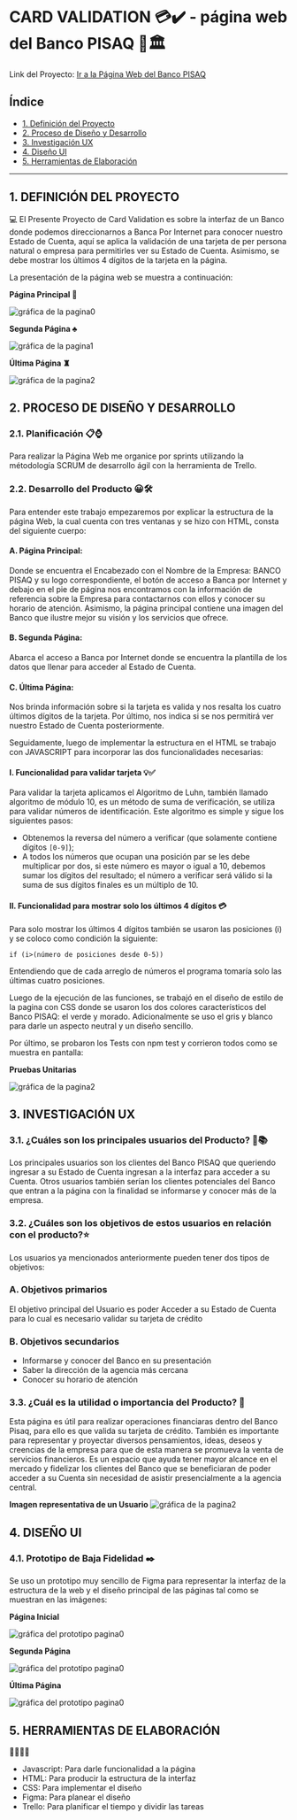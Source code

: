 # CARD VALIDATION 💳✔️ - página web del Banco PISAQ 💸🏛

Link del Proyecto: [Ir a la Página Web del Banco PISAQ](https://andreasoncco.github.io/DEV009-card-validation/)

## Índice

* [1. Definición del Proyecto](#1-definición-del-proyecto)
* [2. Proceso de Diseño y Desarrollo](#2-proceso-de-diseño-y-desarrollo)
* [3. Investigación UX](#3-investigación-ux)
* [4. Diseño UI](#4-diseño-ui)
* [5. Herramientas de Elaboración](#5-herramientas-de-elaboración)

***

## 1. DEFINICIÓN DEL PROYECTO
💻
El Presente Proyecto de Card Validation es sobre la interfaz de un Banco donde podemos direccionarnos a Banca Por Internet para conocer nuestro Estado de Cuenta, aquí se aplica la validación de una tarjeta de per persona natural o empresa para permitirles ver su Estado de Cuenta. Asimismo, se debe mostrar los últimos 4 dígitos de la tarjeta en la página. 

La presentación de la página web se muestra a continuación:

**Página Principal 💎**

![gráfica de la pagina0](img/pagina3.jpg)

**Segunda Página ♣️**

![gráfica de la pagina1](img/pagina4.jpg)

**Última Página ♜**

![gráfica de la pagina2](img/pagina5.jpg) 

## 2. PROCESO DE DISEÑO Y DESARROLLO

### 2.1. Planificación 📋⌚️
Para realizar la Página Web me organice por sprints utilizando la métodología SCRUM de desarrollo ágil con la herramienta de Trello.

### 2.2. Desarrollo del Producto 😀🛠

Para entender este trabajo empezaremos por explicar la estructura de la página Web, la cual cuenta con tres ventanas y se hizo con HTML, consta del siguiente cuerpo:

#### A.	Página Principal: 
Donde se encuentra el Encabezado con el Nombre de la Empresa: BANCO PISAQ y su logo correspondiente, el botón de acceso a Banca por Internet y debajo en el pie de página nos encontramos con la información de referencia sobre la Empresa para contactarnos con ellos y conocer su horario de atención. Asimismo, la página principal contiene una imagen del Banco que ilustre mejor su visión y los servicios que ofrece.

#### B.	Segunda Página: 
Abarca el acceso a Banca por Internet donde se encuentra la plantilla de los datos que llenar para acceder al Estado de Cuenta.

#### C.	Última Página: 
Nos brinda información sobre si la tarjeta es valida y nos resalta los cuatro últimos dígitos de la tarjeta. Por último, nos indica si se nos permitirá ver nuestro Estado de Cuenta posteriormente.

Seguidamente, luego de implementar la estructura en el HTML se trabajo con JAVASCRIPT para incorporar las dos funcionalidades necesarias:

#### I. Funcionalidad para validar tarjeta 💡✅
Para validar la tarjeta aplicamos el Algoritmo de Luhn, también llamado algoritmo de módulo 10, es un método de suma de verificación, se utiliza para validar números de identificación. Este algoritmo es simple y sigue los siguientes pasos:

*	Obtenemos la reversa del número a verificar (que solamente contiene dígitos ```[0-9]```); 
*	A todos los números que ocupan una posición par se les debe multiplicar por dos, si este número es mayor o igual a 10, debemos sumar los dígitos del resultado; el número a verificar será válido si la suma de sus dígitos finales es un múltiplo de 10.

#### II. Funcionalidad para mostrar solo los últimos 4 dígitos 💳
Para solo mostrar los últimos 4 dígitos también se usaron las posiciones (i) y se coloco como condición la siguiente:

```if (i>(número de posiciones desde 0-5))```

Entendiendo que de cada arreglo de números el programa tomaría solo las últimas cuatro posiciones.

Luego de la ejecución de las funciones, se trabajó en el diseño de estilo de la pagina con CSS donde se usaron los dos colores característicos del Banco PISAQ: el verde y morado. Adicionalmente se uso el gris y blanco para darle un aspecto neutral y un diseño sencillo.

Por último, se probaron los Tests con npm test y corrieron todos como se muestra en pantalla:

**Pruebas Unitarias**

![gráfica de la pagina2](img/test.jpg) 

## 3. INVESTIGACIÓN UX

### 3.1. ¿Cuáles son los principales usuarios del Producto? 🔎📚

Los principales usuarios son los clientes del Banco PISAQ que queriendo ingresar a su Estado de Cuenta ingresan a la interfaz para acceder a su Cuenta. Otros usuarios también serían los clientes potenciales del Banco que entran a la página con la finalidad se informarse y conocer más de la empresa. 

### 3.2. ¿Cuáles son los objetivos de estos usuarios en relación con el producto?​ ⭐️

Los usuarios ya mencionados anteriormente pueden tener dos tipos de objetivos:

### A. Objetivos primarios
El objetivo principal del Usuario es poder Acceder a su Estado de Cuenta para lo cual es necesario validar su tarjeta de crédito

### B. Objetivos secundarios
*	Informarse y conocer del Banco en su presentación
*	Saber la dirección de la agencia más cercana
*	Conocer su horario de atención

### 3.3. ¿Cuál es la utilidad o importancia del Producto? 🧩
Esta página es útil para realizar operaciones financiaras dentro del Banco Pisaq, para ello es que valida su tarjeta de crédito. También es importante para representar y proyectar diversos pensamientos, ideas, deseos y creencias de la empresa para que de esta manera se promueva la venta de servicios financieros. 
Es un espacio que ayuda tener mayor alcance en el mercado y fidelizar los clientes del Banco que se beneficiaran de poder acceder a su Cuenta sin necesidad de asistir presencialmente a la agencia central.

**Imagen representativa de un Usuario**
![gráfica de la pagina2](https://elcomercio.pe/resizer/Qg2q3p2xigsAoB8vwmCcl877T-M=/580x330/smart/filters:format(jpeg):quality(75)/cloudfront-us-east-1.images.arcpublishing.com/elcomercio/UEENUT6R7JF35LGIH3WF5TF7JU.jpg) 

## 4. DISEÑO UI

### 4.1. Prototipo de Baja Fidelidad ✒️

Se uso un prototipo muy sencillo de Figma para representar la interfaz de la estructura de la web y el diseño principal de las páginas tal como se muestran en las imágenes:

**Página Inicial**

![gráfica del prototipo pagina0](img/imagen0.png)

**Segunda Página**

![gráfica del prototipo pagina0](img/pagina1.jpg)

**Última Página**

![gráfica del prototipo pagina0](img/pagina2.jpg)

## 5. HERRAMIENTAS DE ELABORACIÓN
👩‍🔧👩‍🎨

- Javascript: Para darle funcionalidad a la página
- HTML: Para producir la estructura de la interfaz
- CSS: Para implementar el diseño
- Figma: Para planear el diseño
- Trello: Para planificar el tiempo y dividir las tareas
